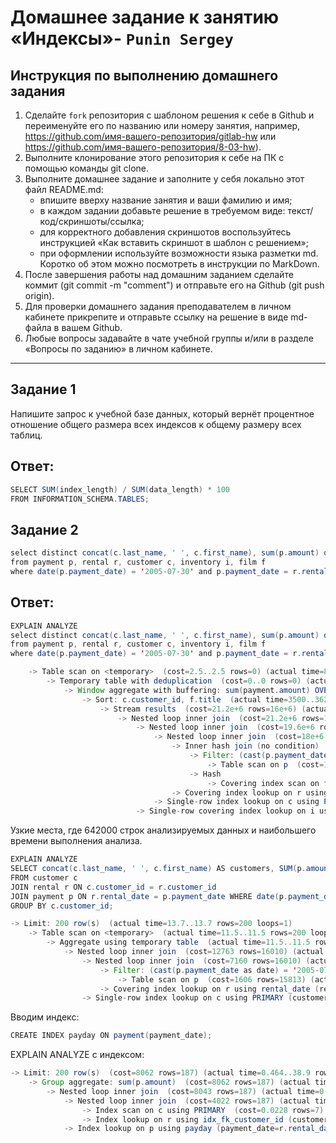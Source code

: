# Домашнее задание к занятию «Индексы»- `Punin Sergey`

## Инструкция по выполнению домашнего задания
1. Сделайте `fork` репозитория c шаблоном решения к себе в Github и переименуйте его по названию или номеру занятия, например, https://github.com/имя-вашего-репозитория/gitlab-hw или https://github.com/имя-вашего-репозитория/8-03-hw).
2. Выполните клонирование этого репозитория к себе на ПК с помощью команды git clone.
3. Выполните домашнее задание и заполните у себя локально этот файл README.md:
   - впишите вверху название занятия и ваши фамилию и имя;
   - в каждом задании добавьте решение в требуемом виде: текст/код/скриншоты/ссылка;
   - для корректного добавления скриншотов воспользуйтесь инструкцией «Как вставить скриншот в шаблон с решением»;
   - при оформлении используйте возможности языка разметки md. Коротко об этом можно посмотреть в инструкции по MarkDown.
4. После завершения работы над домашним заданием сделайте коммит (git commit -m "comment") и отправьте его на Github (git push origin).
5. Для проверки домашнего задания преподавателем в личном кабинете прикрепите и отправьте ссылку на решение в виде md-файла в вашем Github.
6. Любые вопросы задавайте в чате учебной группы и/или в разделе «Вопросы по заданию» в личном кабинете.

---

## Задание 1
Напишите запрос к учебной базе данных, который вернёт процентное отношение общего размера всех индексов к общему размеру всех таблиц.

## Ответ:
```java
SELECT SUM(index_length) / SUM(data_length) * 100
FROM INFORMATION_SCHEMA.TABLES;
```


## Задание 2
```java
select distinct concat(c.last_name, ' ', c.first_name), sum(p.amount) over (partition by c.customer_id, f.title)
from payment p, rental r, customer c, inventory i, film f
where date(p.payment_date) = '2005-07-30' and p.payment_date = r.rental_date and r.customer_id = c.customer_id and i.inventory_id = r.inventory_id
```
## Ответ:
```java
EXPLAIN ANALYZE
select distinct concat(c.last_name, ' ', c.first_name), sum(p.amount) over (partition by c.customer_id, f.title)
from payment p, rental r, customer c, inventory i, film f
where date(p.payment_date) = '2005-07-30' and p.payment_date = r.rental_date and r.customer_id = c.customer_id and i.inventory_id = r.inventory_id
```

```java -> Limit: 200 row(s)  (cost=0..0 rows=0) (actual time=8394..8394 rows=200 loops=1)
    -> Table scan on <temporary>  (cost=2.5..2.5 rows=0) (actual time=8394..8394 rows=200 loops=1)
        -> Temporary table with deduplication  (cost=0..0 rows=0) (actual time=8394..8394 rows=391 loops=1)
            -> Window aggregate with buffering: sum(payment.amount) OVER (PARTITION BY c.customer_id,f.title )   (actual time=3500..8028 rows=642000 loops=1) -- узкое место!
                -> Sort: c.customer_id, f.title  (actual time=3500..3625 rows=642000 loops=1) -- узкое место!
                    -> Stream results  (cost=21.2e+6 rows=16e+6) (actual time=6.7..2683 rows=642000 loops=1)
                        -> Nested loop inner join  (cost=21.2e+6 rows=16e+6) (actual time=6.5..2316 rows=642000 loops=1)
                            -> Nested loop inner join  (cost=19.6e+6 rows=16e+6) (actual time=3.71..2097 rows=642000 loops=1)
                                -> Nested loop inner join  (cost=18e+6 rows=16e+6) (actual time=3.69..1841 rows=642000 loops=1)
                                    -> Inner hash join (no condition)  (cost=1.58e+6 rows=15.8e+6) (actual time=0.608..117 rows=634000 loops=1)
                                        -> Filter: (cast(p.payment_date as date) = '2005-07-30')  (cost=1.65 rows=15813) (actual time=0.215..9.46 rows=634 loops=1)
                                            -> Table scan on p  (cost=1.65 rows=15813) (actual time=0.0336..6.16 rows=16044 loops=1)
                                        -> Hash
                                            -> Covering index scan on f using idx_title  (cost=103 rows=1000) (actual time=0.0449..0.278 rows=1000 loops=1)
                                    -> Covering index lookup on r using rental_date (rental_date=p.payment_date)  (cost=0.938 rows=1.01) (actual time=0.00166..0.0025 rows=1.01 loops=634000)
                                -> Single-row index lookup on c using PRIMARY (customer_id=r.customer_id)  (cost=250e-6 rows=1) (actual time=195e-6..228e-6 rows=1 loops=642000)
                            -> Single-row covering index lookup on i using PRIMARY (inventory_id=r.inventory_id)  (cost=925e-6 rows=1) (actual time=149e-6..179e-6 rows=1 loops=642000)
```
Узкие места, где 642000 строк анализируемых данных и наибольшего времени выполнения анализа. 

```java
EXPLAIN ANALYZE
SELECT concat(c.last_name, ' ', c.first_name) AS customers, SUM(p.amount)
FROM customer c
JOIN rental r ON c.customer_id = r.customer_id 
JOIN payment p ON r.rental_date = p.payment_date WHERE date(p.payment_date) = '2005-07-30'
GROUP BY c.customer_id;
```
```java
-> Limit: 200 row(s)  (actual time=13.7..13.7 rows=200 loops=1)
    -> Table scan on <temporary>  (actual time=11.5..11.5 rows=200 loops=1)
        -> Aggregate using temporary table  (actual time=11.5..11.5 rows=391 loops=1)
            -> Nested loop inner join  (cost=12763 rows=16010) (actual time=0.119..10.3 rows=642 loops=1)
                -> Nested loop inner join  (cost=7160 rows=16010) (actual time=0.0976..9.29 rows=642 loops=1)
                    -> Filter: (cast(p.payment_date as date) = '2005-07-30')  (cost=1606 rows=15813) (actual time=0.064..7.08 rows=634 loops=1)
                        -> Table scan on p  (cost=1606 rows=15813) (actual time=0.044..5.51 rows=16044 loops=1)
                    -> Covering index lookup on r using rental_date (rental_date=p.payment_date)  (cost=0.25 rows=1.01) (actual time=0.0023..0.00324 rows=1.01 loops=634)
                -> Single-row index lookup on c using PRIMARY (customer_id=r.customer_id)  (cost=0.25 rows=1) (actual time=0.00125..0.00128 rows=1 loops=642)
```
Вводим индекс: 
```java
CREATE INDEX payday ON payment(payment_date);
```
EXPLAIN ANALYZE с индексом:
```java
-> Limit: 200 row(s)  (cost=8062 rows=187) (actual time=0.464..38.9 rows=200 loops=1)
    -> Group aggregate: sum(p.amount)  (cost=8062 rows=187) (actual time=0.463..38.8 rows=200 loops=1)
        -> Nested loop inner join  (cost=8043 rows=187) (actual time=0.3..38.4 rows=317 loops=1)
            -> Nested loop inner join  (cost=4022 rows=187) (actual time=0.096..14.6 rows=7694 loops=1)
                -> Index scan on c using PRIMARY  (cost=0.0228 rows=7) (actual time=0.0295..0.252 rows=284 loops=1)
                -> Index lookup on r using idx_fk_customer_id (customer_id=c.customer_id)  (cost=6.69 rows=26.7) (actual time=0.0395..0.0484 rows=27.1 loops=284)
            -> Index lookup on p using payday (payment_date=r.rental_date), with index condition: (cast(p.payment_date as date) = '2005-07-30')  (cost=0.25 rows=1) (actual time=0.00287..0.0029 rows=0.0412 loops=7694)
```
